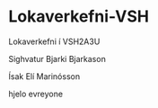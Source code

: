 # Lokaverkefni-VSH
Lokaverkefni í VSH2A3U

Sighvatur Bjarki Bjarkason

Ísak Elí Marinósson

hjelo evreyone
